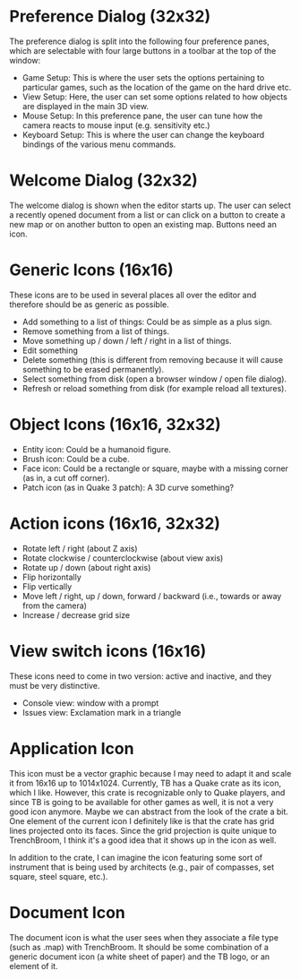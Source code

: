 # Preference Dialog (32x32)
The preference dialog is split into the following four preference panes, which are selectable with four large buttons in a toolbar at the top of the window:
- Game Setup: This is where the user sets the options pertaining to particular games, such as the location of the game on the hard drive etc.
- View Setup: Here, the user can set some options related to how objects are displayed in the main 3D view.
- Mouse Setup: In this preference pane, the user can tune how the camera reacts to mouse input (e.g. sensitivity etc.)
- Keyboard Setup: This is where the user can change the keyboard bindings of the various menu commands.

# Welcome Dialog (32x32)
The welcome dialog is shown when the editor starts up. The user can select a recently opened document from a list or can click on a button to create a new map or on another button to open an existing map. Buttons need an icon.

# Generic Icons (16x16)
These icons are to be used in several places all over the editor and therefore should be as generic as possible.
- Add something to a list of things: Could be as simple as a plus sign.
- Remove something from a list of things.
- Move something up / down / left / right in a list of things.
- Edit something
- Delete something (this is different from removing because it will cause something to be erased permanently).
- Select something from disk (open a browser window / open file dialog).
- Refresh or reload something from disk (for example reload all textures).

# Object Icons (16x16, 32x32)
- Entity icon: Could be a humanoid figure.
- Brush icon: Could be a cube.
- Face icon: Could be a rectangle or square, maybe with a missing corner (as in, a cut off corner).
- Patch icon (as in Quake 3 patch): A 3D curve something?

# Action icons (16x16, 32x32)
- Rotate left / right (about Z axis)
- Rotate clockwise / counterclockwise (about view axis)
- Rotate up / down (about right axis)
- Flip horizontally
- Flip vertically
- Move left / right, up / down, forward / backward (i.e., towards or away from the camera)
- Increase / decrease grid size

# View switch icons (16x16)
These icons need to come in two version: active and inactive, and they must be very distinctive.
- Console view: window with a prompt
- Issues view: Exclamation mark in a triangle

# Application Icon
This icon must be a vector graphic because I may need to adapt it and scale it from 16x16 up to 1014x1024. Currently, TB has a Quake crate as its icon, which I like. However, this crate is recognizable only to Quake players, and since TB is going to be available for other games as well, it is not a very good icon anymore. Maybe we can abstract from the look of the crate a bit. One element of the current icon I definitely like is that the crate has grid lines projected onto its faces. Since the grid projection is quite unique to TrenchBroom, I think it's a good idea that it shows up in the icon as well.

In addition to the crate, I can imagine the icon featuring some sort of instrument that is being used by architects (e.g., pair of compasses, set square, steel square, etc.).

# Document Icon
The document icon is what the user sees when they associate a file type (such as .map) with TrenchBroom. It should be some combination of a generic document icon (a white sheet of paper) and the TB logo, or an element of it.